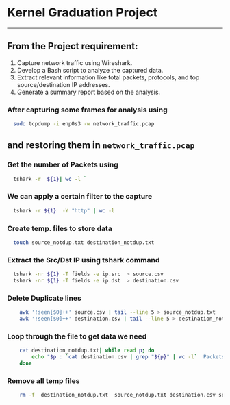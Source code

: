 # Kernel Graduation Project
---

## From the Project requirement:
1. Capture network traffic using Wireshark.
2. Develop a Bash script to analyze the captured data.
3. Extract relevant information like total packets, protocols, and top source/destination IP addresses.
4. Generate a summary report based on the analysis.


### After capturing some frames for analysis using
```bash
  sudo tcpdump -i enp0s3 -w network_traffic.pcap
```
## and restoring them in `network_traffic.pcap`





### Get the number of Packets using
```bash
  tshark -r  ${1}| wc -l `
```

### We can apply a certain filter to the capture
```bash
  tshark -r ${1}  -Y "http" | wc -l
```

### Create temp. files to store data
```bash
  touch source_notdup.txt destination_notdup.txt
```

### Extract the Src/Dst IP using tshark command
```bash
  tshark -nr ${1} -T fields -e ip.src  > source.csv
  tshark -nr ${1} -T fields -e ip.dst  > destination.csv
```
### Delete Duplicate lines
```bash
    awk '!seen[$0]++' source.csv | tail --line 5 > source_notdup.txt
    awk '!seen[$0]++' destination.csv | tail --line 5 > destination_notdup.txt
```

### Loop through the file to get data we need 
```bash
    cat destination_notdup.txt| while read p; do
        echo "$p : `cat destination.csv | grep "${p}" | wc -l`  Packets" 
    done
```

### Remove all temp files
```bash
    rm -f  destination_notdup.txt  source_notdup.txt destination.csv source.csv
```
